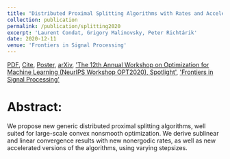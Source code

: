 ```yaml
---
title: "Distributed Proximal Splitting Algorithms with Rates and Acceleration"
collection: publication
permalink: /publication/splitting2020
excerpt: 'Laurent Condat, Grigory Malinovsky, Peter Richtárik'
date: 2020-12-11
venue: 'Frontiers in Signal Processing'
---
```

[PDF](https://arxiv.org/pdf/2010.00952.pdf), [Cite](https://grigory-malinovsky.github.io/files/split.txt), [Poster](https://opt-ml.org/posters/2020/poster_31.png), [arXiv](https://arxiv.org/abs/2010.00952), ['The 12th Annual Workshop on Optimization for Machine Learning (NeurIPS Workshop OPT2020), Spotlight'](https://opt-ml.org/papers.html), ['Frontiers in Signal Processing'](https://www.frontiersin.org/articles/10.3389/frsip.2021.776825/full?&utm_source=Email_to_authors_&utm_medium=Email&utm_content=T1_11.5e1_author&utm_campaign=Email_publication&field=&journalName=Frontiers_in_Signal_Processing&id=776825)

Abstract:
======
We propose new generic distributed proximal splitting algorithms, well suited for large-scale convex nonsmooth optimization. We derive sublinear and linear convergence results with new nonergodic rates, as well as new accelerated versions of the algorithms, using varying stepsizes.


